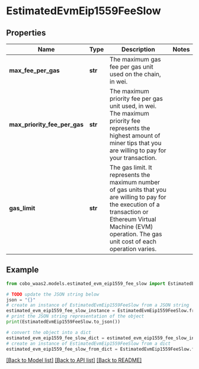 # EstimatedEvmEip1559FeeSlow


## Properties

Name | Type | Description | Notes
------------ | ------------- | ------------- | -------------
**max_fee_per_gas** | **str** | The maximum gas fee per gas unit used on the chain, in wei. | 
**max_priority_fee_per_gas** | **str** | The maximum priority fee per gas unit used, in wei. The maximum priority fee represents the highest amount of miner tips that you are willing to pay for your transaction. | 
**gas_limit** | **str** | The gas limit. It represents the maximum number of gas units that you are willing to pay for the execution of a transaction or Ethereum Virtual Machine (EVM) operation. The gas unit cost of each operation varies. | 

## Example

```python
from cobo_waas2.models.estimated_evm_eip1559_fee_slow import EstimatedEvmEip1559FeeSlow

# TODO update the JSON string below
json = "{}"
# create an instance of EstimatedEvmEip1559FeeSlow from a JSON string
estimated_evm_eip1559_fee_slow_instance = EstimatedEvmEip1559FeeSlow.from_json(json)
# print the JSON string representation of the object
print(EstimatedEvmEip1559FeeSlow.to_json())

# convert the object into a dict
estimated_evm_eip1559_fee_slow_dict = estimated_evm_eip1559_fee_slow_instance.to_dict()
# create an instance of EstimatedEvmEip1559FeeSlow from a dict
estimated_evm_eip1559_fee_slow_from_dict = EstimatedEvmEip1559FeeSlow.from_dict(estimated_evm_eip1559_fee_slow_dict)
```
[[Back to Model list]](../README.md#documentation-for-models) [[Back to API list]](../README.md#documentation-for-api-endpoints) [[Back to README]](../README.md)


